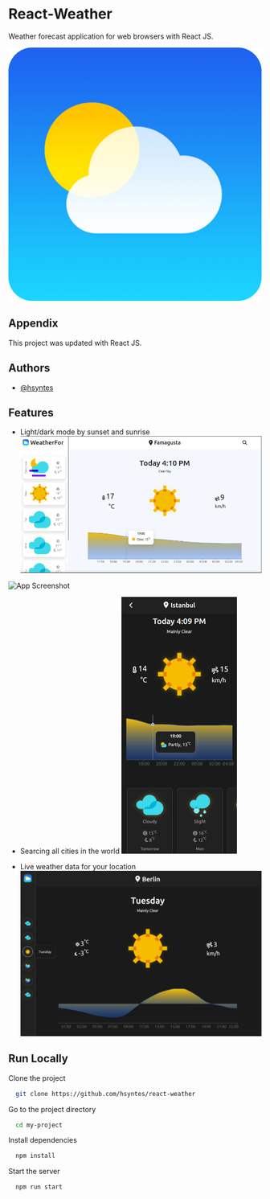 # React-Weather

Weather forecast application for web browsers with React JS.

![logo](/public/logo512.png)

## Appendix

This project was updated with React JS.

## Authors

- [@hsyntes](https://www.github.com/hsyntes)

## Features

- Light/dark mode by sunset and sunrise
  ![App Screenshot](./src/screenshots/desktop-view-light.png)

![App Screenshot](./src/screenshots/desktop-view-dark.png.png)

- Searcing all cities in the world
  ![App Screenshot](./src/screenshots/mobile-view-dark-search.png)

- Live weather data for your location
  ![App Screenshot](./src/screenshots/tablet-view-dark.png)

## Run Locally

Clone the project

```bash
  git clone https://github.com/hsyntes/react-weather
```

Go to the project directory

```bash
  cd my-project
```

Install dependencies

```bash
  npm install
```

Start the server

```bash
  npm run start
```
